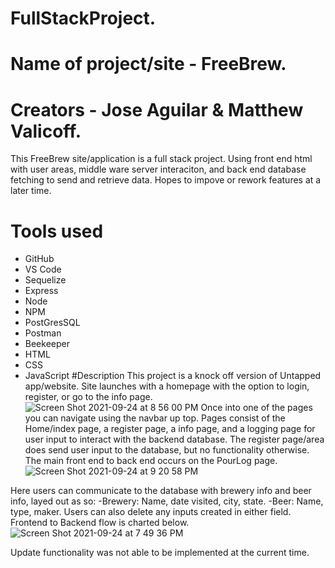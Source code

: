 # FullStackProject.
# Name of project/site - FreeBrew.
# Creators - Jose Aguilar & Matthew Valicoff.

This FreeBrew site/application is a full stack project. Using front end html with user areas, middle ware server interaciton, and back end database fetching to send and retrieve data.
Hopes to impove or rework features at a later time.

# Tools used
- GitHub
- VS Code
- Sequelize
- Express
- Node
- NPM
- PostGresSQL
- Postman
- Beekeeper
- HTML
- CSS
- JavaScript
#Description
This project is a knock off version of Untapped app/website. Site launches with a homepage with the option to login, register, or go to the info page.
![Screen Shot 2021-09-24 at 8 56 00 PM](https://user-images.githubusercontent.com/88062670/134754061-391f7aeb-aa13-4c9e-93c9-d8efbe95e476.png)
Once into one of the pages you can navigate using the navbar up top.
Pages consist of the Home/index page, a register page, a info page, and a logging page for user input to interact with the backend database.
The register page/area does send user input to the database, but no functionality otherwise.
The main front end to back end occurs on the PourLog page. 
![Screen Shot 2021-09-24 at 9 20 58 PM](https://user-images.githubusercontent.com/88062670/134754695-d718057f-3a52-432c-9495-7dc7df4a11b2.png)

Here users can communicate to the database with brewery info and beer info, layed out as so:
-Brewery: Name, date visited, city, state.
-Beer: Name, type, maker.
Users can also delete any inputs created in either field.
Frontend to Backend flow is charted below.
![Screen Shot 2021-09-24 at 7 49 36 PM](https://user-images.githubusercontent.com/88062670/134754740-2cf1ca63-f1e4-49c7-acd8-560407864a03.png)

Update functionality was not able to be implemented at the current time.
